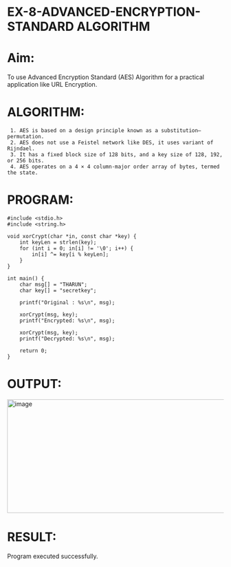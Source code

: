 # EX-8-ADVANCED-ENCRYPTION-STANDARD ALGORITHM
# Aim:
To use Advanced Encryption Standard (AES) Algorithm for a practical application like URL Encryption.

# ALGORITHM:
```
 1. AES is based on a design principle known as a substitution–permutation.
 2. AES does not use a Feistel network like DES, it uses variant of Rijndael.
 3. It has a fixed block size of 128 bits, and a key size of 128, 192, or 256 bits.
 4. AES operates on a 4 × 4 column-major order array of bytes, termed the state.
```
# PROGRAM:
```
#include <stdio.h>
#include <string.h>

void xorCrypt(char *in, const char *key) {
    int keyLen = strlen(key);
    for (int i = 0; in[i] != '\0'; i++) {
        in[i] ^= key[i % keyLen];
    }
}

int main() {
    char msg[] = "THARUN";
    char key[] = "secretkey";

    printf("Original : %s\n", msg);

    xorCrypt(msg, key);
    printf("Encrypted: %s\n", msg);

    xorCrypt(msg, key);
    printf("Decrypted: %s\n", msg);

    return 0;
}
```

# OUTPUT:
<img width="660" height="264" alt="image" src="https://github.com/user-attachments/assets/33e9ce25-f569-46bd-96cc-9ff5f69f2c4a" />


# RESULT:

 Program executed successfully.
